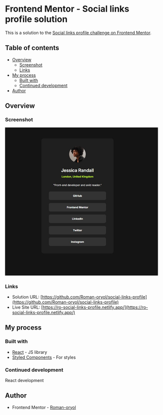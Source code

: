 # Frontend Mentor - Social links profile solution

This is a solution to the [Social links profile challenge on Frontend Mentor](https://www.frontendmentor.io/challenges/social-links-profile-UG32l9m6dQ).

## Table of contents

- [Overview](#overview)
  - [Screenshot](#screenshot)
  - [Links](#links)
- [My process](#my-process)
  - [Built with](#built-with)
  - [Continued development](#continued-development)
- [Author](#author)

## Overview

### Screenshot

![](./screenshot.jpg)

### Links

- Solution URL: [https://github.com/Roman-oryol/social-links-profile](https://github.com/Roman-oryol/social-links-profile)
- Live Site URL: [https://ro-social-links-profile.netlify.app/](https://ro-social-links-profile.netlify.app/)

## My process

### Built with

- [React](https://reactjs.org/) - JS library
- [Styled Components](https://styled-components.com/) - For styles

### Continued development

React development

## Author

- Frontend Mentor - [Roman-oryol](https://www.frontendmentor.io/profile/Roman-oryol)
